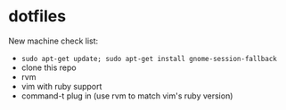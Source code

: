 # dotfiles

New machine check list:
* `sudo apt-get update; sudo apt-get install gnome-session-fallback`
* clone this repo
* rvm
* vim with ruby support
* command-t plug in (use rvm to match vim's ruby version)

